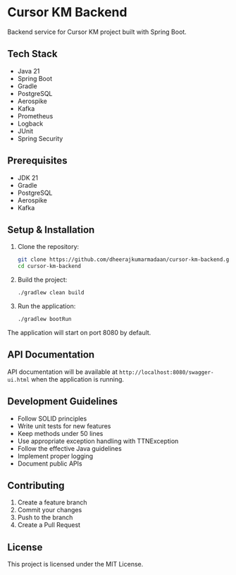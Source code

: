 # Cursor KM Backend

Backend service for Cursor KM project built with Spring Boot.

## Tech Stack

- Java 21
- Spring Boot
- Gradle
- PostgreSQL
- Aerospike
- Kafka
- Prometheus
- Logback
- JUnit
- Spring Security

## Prerequisites

- JDK 21
- Gradle
- PostgreSQL
- Aerospike
- Kafka

## Setup & Installation

1. Clone the repository:
   ```bash
   git clone https://github.com/dheerajkumarmadaan/cursor-km-backend.git
   cd cursor-km-backend
   ```

2. Build the project:
   ```bash
   ./gradlew clean build
   ```

3. Run the application:
   ```bash
   ./gradlew bootRun
   ```

The application will start on port 8080 by default.

## API Documentation

API documentation will be available at `http://localhost:8080/swagger-ui.html` when the application is running.

## Development Guidelines

- Follow SOLID principles
- Write unit tests for new features
- Keep methods under 50 lines
- Use appropriate exception handling with TTNException
- Follow the effective Java guidelines
- Implement proper logging
- Document public APIs

## Contributing

1. Create a feature branch
2. Commit your changes
3. Push to the branch
4. Create a Pull Request

## License

This project is licensed under the MIT License. 